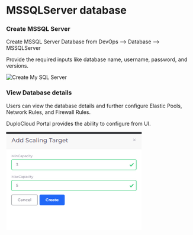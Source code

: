 # MSSQLServer database

### Create MSSQL Server

Create MSSQL Server Database from DevOps --> Database --> MSSQLServer

Provide the required inputs like database name, username, password, and versions.&#x20;

![Create My SQL Server](<../../../.gitbook/assets/image (38) (1) (1).png>)

### View Database details

Users can view the database details and further configure Elastic Pools, Network Rules, and Firewall Rules.

DuploCloud Portal provides the ability to configure from UI.

![](<../../../.gitbook/assets/image (53).png>)
